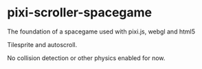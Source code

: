 pixi-scroller-spacegame
=======================

The foundation of a spacegame used with pixi.js, webgl and html5

Tilesprite and autoscroll. 

No collision detection or other physics enabled for now.
